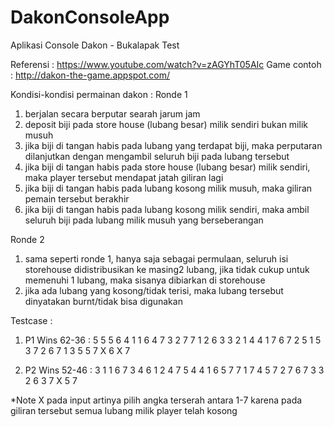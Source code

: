# DakonConsoleApp
Aplikasi Console Dakon - Bukalapak Test

Referensi : https://www.youtube.com/watch?v=zAGYhT05AIc
Game contoh : http://dakon-the-game.appspot.com/

Kondisi-kondisi permainan dakon :
Ronde 1
 1. berjalan secara berputar searah jarum jam
 2. deposit biji pada store house (lubang besar) milik sendiri bukan milik musuh
 3. jika biji di tangan habis pada lubang yang terdapat biji, maka perputaran dilanjutkan dengan mengambil seluruh biji pada lubang tersebut
 4. jika biji di tangan habis pada store house (lubang besar) milik sendiri, maka player tersebut mendapat jatah giliran lagi
 5. jika biji di tangan habis pada lubang kosong milik musuh, maka giliran pemain tersebut berakhir
 6. jika biji di tangan habis pada lubang kosong milik sendiri, maka ambil seluruh biji pada lubang milik musuh yang berseberangan
 
Ronde 2
 1. sama seperti ronde 1, hanya saja sebagai permulaan, seluruh isi storehouse didistribusikan ke masing2 lubang, 
    jika tidak cukup untuk memenuhi 1 lubang, maka sisanya dibiarkan di storehouse
 2. jika ada lubang yang kosong/tidak terisi, maka lubang tersebut dinyatakan burnt/tidak bisa digunakan

Testcase :

1. P1 Wins 62-36 :
5 5 5 6 4 1 1 6 4 7 3 2 7 7 1 2 6 3 3 2 1 4 4 1 7 6 7 2 5 1 5 3 7 2 6 7 1 3 5 5 7 X 6 X 7

2. P2 Wins 52-46 :
3 1 1 6 7 3 4 6 1 2 4 7 5 4 4 1 6 5 7 7 1 7 4 5 7 2 7 6 7 3 3 2 6 3 7 X 5 7

*Note X pada input artinya pilih angka terserah antara 1-7 karena pada giliran tersebut semua lubang milik player telah kosong

